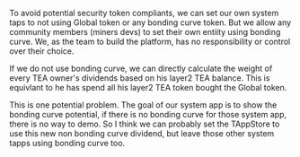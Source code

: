 To avoid potential security token compliants, we can set our own system taps to not using Global token or any bonding curve token. But we allow any community members (miners devs) to set their own entiity using bonding curve. We, as the team to build the platform, has no responsibility or control over their choice.

If we do not use bonding curve, we can directly calculate the weight of every TEA owner's dividends based on his layer2 TEA balance. This is equivlant to he has spend all his layer2 TEA token bought the Global token.

This is one potential problem. The goal of our system app is to show the bonding curve potential, if there is no bonding curve for those system app, there is no way to demo. So I think we can probably set the TAppStore to use this new non bonding curve dividend, but leave those other system tapps using bonding curve too.
